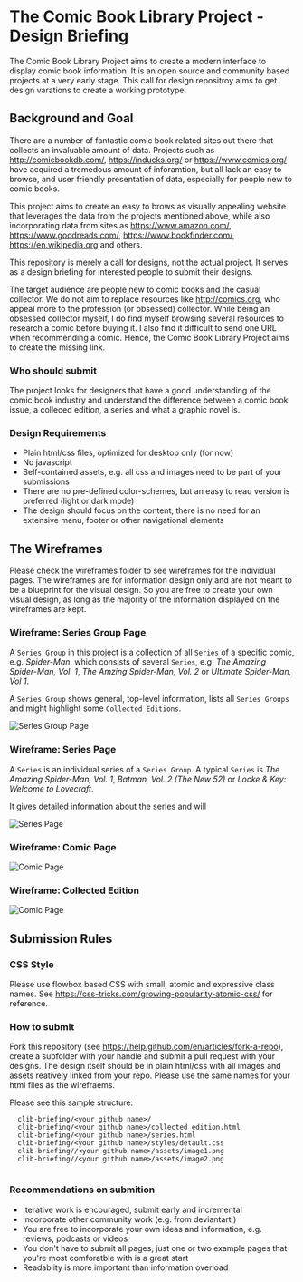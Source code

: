 # The Comic Book Library Project - Design Briefing

The Comic Book Library Project aims to create a modern interface to display comic book information. It is an open source and community based projects at a very early stage. This call for design repositroy aims to get design varations to create a working prototype.

## Background and Goal

There are a number of fantastic comic book related sites out there that collects an invaluable amount of data. Projects such as http://comicbookdb.com/, https://inducks.org/ or https://www.comics.org/ have acquired a tremedous amount of inforamtion, but all lack an easy to browse, and user friendly presentation of data, especially for people new to comic books. 

This project aims to create an easy to brows as visually appealing website that leverages the data from the projects mentioned above, while also incorporating data from sites as https://www.amazon.com/, https://www.goodreads.com/, https://www.bookfinder.com/, https://en.wikipedia.org and others. 

This repository is merely a call for designs, not the actual project. It serves as a design briefing for interested people to submit their designs.

The target audience are people new to comic books and the casual collector. We do not aim to replace resources like http://comics.org, who appeal more to the profession (or obsessed) collector. While being an obsessed collector myself, I do find myself browsing several resources to research a comic before buying it. I also find it difficult to send one URL when recommending a comic. Hence, the Comic Book Library Project aims to create the missing link.

### Who should submit

The project looks for designers that have a good understanding of the comic book industry and understand the difference between a comic book issue, a colleced edition, a series and what a graphic novel is. 

### Design Requirements

* Plain html/css files, optimized for desktop only (for now)
* No javascript
* Self-contained assets, e.g. all css and images need to be part of your submissions
* There are no pre-defined color-schemes, but an easy to read version is preferred (light or dark mode) 
* The design should focus on the content, there is no need for an extensive menu, footer or other navigational elements

## The Wireframes

Please check the wireframes folder to see wireframes for the individual pages. The wireframes are for information design only and are not meant to be a blueprint for the visual design. So you are free to create your own visual design, as long as the majority of the information displayed on the wireframes are kept.

### Wireframe: Series Group Page

A `Series Group` in this project is a collection of all `Series` of a specific comic, e.g. *Spider-Man*, which consists of several `Series`, e.g. *The Amazing Spider-Man, Vol. 1*, *The Amzing Spider-Man, Vol. 2* or *Ultimate Spider-Man, Vol 1*.

A `Series Group` shows general, top-level information, lists all `Series Groups` and might highlight some `Collected Editions`.

![Series Group Page](wireframes/series_group_page.png)


### Wireframe: Series Page

A `Series` is an individual series of a `Series Group`. A typical `Series` is *The Amazing Spider-Man, Vol. 1*, *Batman, Vol. 2 (The New 52)* or *Locke & Key: Welcome to Lovecraft*.

It gives detailed information about the series and will 

![Series Page](wireframes/series_page.png)


### Wireframe: Comic Page

![Comic Page](wireframes/comic_page.png)

### Wireframe: Collected Edition

![Comic Page](wireframes/collected_edition.png)


## Submission Rules


### CSS Style

Please use flowbox based CSS with small, atomic and expressive class names. See https://css-tricks.com/growing-popularity-atomic-css/ for reference.


### How to submit

Fork this repository (see https://help.github.com/en/articles/fork-a-repo), create a subfolder with your handle and submit a pull request with your designs. The design itself should be in plain html/css with all images and assets reatively linked from your repo. Please use the same names for your html files as the wirefraems. 

Please see this sample structure:

```
  clib-briefing/<your github name>/
  clib-briefing/<your github name>/collected_edition.html
  clib-briefing/<your github name>/series.html
  clib-briefing/<your github name>/styles/detault.css
  clib-briefing//<your github name>/assets/image1.png
  clib-briefing//<your github name>/assets/image2.png
   
```

### Recommendations on submition

* Iterative work is encouraged, submit early and incremental
* Incorporate other community work (e.g. from deviantart )
* You are free to incorporate your own ideas and information, e.g. reviews, podcasts or videos
* You don't have to submit all pages, just one or two example pages that you're most comforatble with is a great start
* Readablity is more important than information overload



